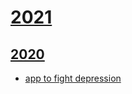 # [2021](https://github.com/maciejjankowski/2021/wiki)

## [2020](https://github.com/maciejjankowski/2020/wiki)


* [app to fight depression ](https://wuju.app/#!/topics/intro)
